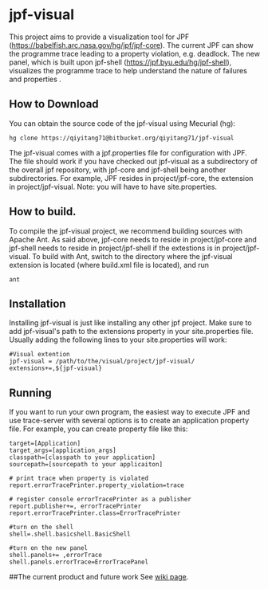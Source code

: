 # jpf-visual

This project aims to provide a visualization tool for JPF (https://babelfish.arc.nasa.gov/hg/jpf/jpf-core). The current JPF can show the programme trace leading to a property violation, e.g. deadlock. The new panel, which is built upon jpf-shell (https://jpf.byu.edu/hg/jpf-shell), visualizes the programme trace to help understand the nature of failures and properties . 

## How to Download
You can obtain the source code of the jpf-visual using Mecurial (hg):

`hg clone https://qiyitang71@bitbucket.org/qiyitang71/jpf-visual`

The jpf-visual comes with a jpf.properties file for configuration with JPF. The file should work if you have checked out jpf-visual as a subdirectory of the overall jpf repository, with jpf-core and jpf-shell being another subdirectories. For example, JPF resides in project/jpf-core, the extension in project/jpf-visual. Note: you will have to have ​site.properties.

## How to build.

To compile the jpf-visual project, we recommend building sources with Apache Ant. As said above, jpf-core needs to reside in project/jpf-core and jpf-shell needs to reside in project/jpf-shell if the extestions is in project/jpf-visual. To build with Ant, switch to the directory where the jpf-visual extension is located (where build.xml file is located), and run

`ant`

## Installation
Installing jpf-visual is just like installing any other jpf project. Make sure to add jpf-visual's path to the extensions property in your site.properties file. Usually adding the following lines to your site.properties will work:
~~~
#Visual extention
jpf-visual = /path/to/the/visual/project/jpf-visual/
extensions+=,${jpf-visual}
~~~


## Running
If you want to run your own program, the easiest way to execute JPF and use trace-server with several options is to create an application property file. For example, you can create property file like this:

~~~
target=[Application]
target_args=[application_args]
classpath=[classpath to your application]
sourcepath=[sourcepath to your applicaiton]

# print trace when property is violated
report.errorTracePrinter.property_violation=trace

# register console errorTracePrinter as a publisher
report.publisher+=, errorTracePrinter
report.errorTracePrinter.class=ErrorTracePrinter

#turn on the shell
shell=.shell.basicshell.BasicShell

#turn on the new panel
shell.panels+= ,errorTrace
shell.panels.errorTrace=ErrorTracePanel
~~~

##The current product and future work
See [wiki page](https://bitbucket.org/qiyitang71/jpf-visual/wiki/Home).
